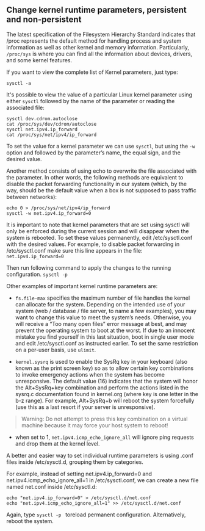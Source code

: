 ## Change kernel runtime parameters, persistent and non-persistent

The latest specification of the Filesystem Hierarchy Standard indicates that /proc represents the default method for handling process and system information as well as other kernel and memory information. Particularly, `/proc/sys` is where you can find all the information about devices, drivers, and some kernel features.

If you want to view the complete list of Kernel parameters, just type:
```
sysctl -a 
```

It's possible to view the value of a particular Linux kernel parameter using either `sysctl` followed by the name of the parameter or reading the associated file:
```
sysctl dev.cdrom.autoclose
cat /proc/sys/dev/cdrom/autoclose
sysctl net.ipv4.ip_forward
cat /proc/sys/net/ipv4/ip_forward
```

To set the value for a kernel parameter we can use `sysctl`, but using the `-w` option and followed by the parameter’s name, the equal sign, and the desired value.

Another method consists of using echo to overwrite the file associated with the parameter. In other words, the following methods are equivalent to disable the packet forwarding functionality in our system (which, by the way, should be the default value when a box is not supposed to pass traffic between networks):
```
echo 0 > /proc/sys/net/ipv4/ip_forward
sysctl -w net.ipv4.ip_forward=0
```

It is important to note that kernel parameters that are set using sysctl will only be enforced during the current session and will disappear when the system is rebooted. To set these values permanently, edit /etc/sysctl.conf with the desired values. For example, to disable packet forwarding in /etc/sysctl.conf make sure this line appears in the file:
`net.ipv4.ip_forward=0`

Then run following command to apply the changes to the running configuration.
`sysctl -p`

Other examples of important kernel runtime parameters are:

- `fs.file-max` specifies the maximum number of file handles the kernel can allocate for the system. Depending on the intended use of your system (web / database / file server, to name a few examples), you may want to change this value to meet the system’s needs. Otherwise, you will receive a “Too many open files” error message at best, and may prevent the operating system to boot at the worst. If due to an innocent mistake you find yourself in this last situation, boot in single user mode and edit /etc/sysctl.conf as instructed earlier. To set the same restriction on a per-user basis, use `ulimit`.

- `kernel.sysrq` is used to enable the SysRq key in your keyboard (also known as the print screen key) so as to allow certain key combinations to invoke emergency actions when the system has become unresponsive. The default value (16) indicates that the system will honor the Alt+SysRq+key combination and perform the actions listed in the sysrq.c documentation found in kernel.org (where key is one letter in the b-z range). For example, Alt+SysRq+b will reboot the system forcefully (use this as a last resort if your server is unresponsive).

> Warning: Do not attempt to press this key combination on a virtual machine because it may force your host system to reboot!

- when set to 1, `net.ipv4.icmp_echo_ignore_all` will ignore ping requests and drop them at the kernel level.

A better and easier way to set individual runtime parameters is using .conf files inside /etc/sysctl.d, grouping them by categories.

For example, instead of setting net.ipv4.ip_forward=0 and net.ipv4.icmp_echo_ignore_all=1 in /etc/sysctl.conf, we can create a new file named net.conf inside /etc/sysctl.d:
```
echo "net.ipv4.ip_forward=0" > /etc/sysctl.d/net.conf
echo "net.ipv4.icmp_echo_ignore_all=1" >> /etc/sysctl.d/net.conf
```

Again, type `sysctl -p ` toreload permanent configuration. Alternatively, reboot the system.